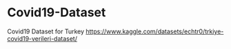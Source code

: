 # Covid19-Dataset
Covid19 Dataset for Turkey
https://www.kaggle.com/datasets/echtr0/trkiye-covid19-verileri-dataset/
